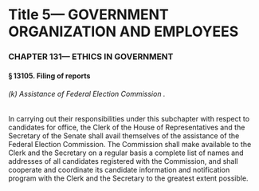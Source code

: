 
# Title 5— GOVERNMENT ORGANIZATION AND EMPLOYEES
### CHAPTER 131— ETHICS IN GOVERNMENT
#### § 13105. Filing of reports
###### (k) Assistance of Federal Election Commission .

In carrying out their responsibilities under this subchapter with respect to candidates for office, the Clerk of the House of Representatives and the Secretary of the Senate shall avail themselves of the assistance of the Federal Election Commission. The Commission shall make available to the Clerk and the Secretary on a regular basis a complete list of names and addresses of all candidates registered with the Commission, and shall cooperate and coordinate its candidate information and notification program with the Clerk and the Secretary to the greatest extent possible.
